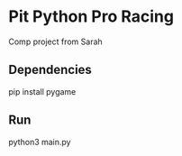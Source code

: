 # Pit Python Pro Racing
Comp project from Sarah

## Dependencies
pip install pygame

## Run
python3 main.py

